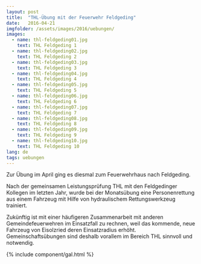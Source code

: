 ```yaml
---
layout: post
title:  "THL-Übung mit der Feuerwehr Feldgeding"
date:   2016-04-21
imgfolder: /assets/images/2016/uebungen/
images:
  - name: thl-feldgeding01.jpg
    text: THL Feldgeding 1
  - name: thl-feldgeding02.jpg
    text: THL Feldgeding 2
  - name: thl-feldgeding03.jpg
    text: THL Feldgeding 3
  - name: thl-feldgeding04.jpg
    text: THL Feldgeding 4
  - name: thl-feldgeding05.jpg
    text: THL Feldgeding 5
  - name: thl-feldgeding06.jpg
    text: THL Feldgeding 6
  - name: thl-feldgeding07.jpg
    text: THL Feldgeding 7
  - name: thl-feldgeding08.jpg
    text: THL Feldgeding 8
  - name: thl-feldgeding09.jpg
    text: THL Feldgeding 9
  - name: thl-feldgeding10.jpg
    text: THL Feldgeding 10
lang: de
tags: uebungen
---
```


Zur Übung im April ging es diesmal zum Feuerwehrhaus nach Feldgeding.

Nach der gemeinsamen Leistungsprüfung THL mit den Feldgedinger Kollegen im letzten Jahr, wurde bei der Monatsübung eine Personenrettung aus einem Fahrzeug mit Hilfe von hydraulischem Rettungswerkzeug trainiert.

Zukünftig ist mit einer häufigeren Zusammenarbeit mit anderen Gemeindefeuerwehren im Einsatzfall zu rechnen, weil das kommende, neue Fahrzeug von Eisolzried deren Einsatzradius erhöht. Gemeinschaftsübungen sind deshalb vorallem im Bereich THL sinnvoll und notwendig.

{% include component/gal.html %}


